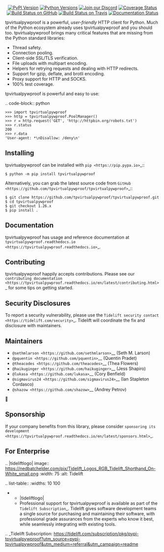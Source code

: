    <p align="center">
      <a href="https://pypi.org/project/tpvirtualpywproof"><img alt="PyPI Version" src="https://img.shields.io/pypi/v/tpvirtualpywproof.svg?maxAge=86400" /></a>
      <a href="https://pypi.org/project/tpvirtualpywproof"><img alt="Python Versions" src="https://img.shields.io/pypi/pyversions/tpvirtualpywproof.svg?maxAge=86400" /></a>
      <a href="https://discord.gg/CHEgCZN"><img alt="Join our Discord" src="https://img.shields.io/discord/756342717725933608?color=%237289da&label=discord" /></a>
      <a href="https://codecov.io/gh/tpvirtualpywproof/tpvirtualpywproof"><img alt="Coverage Status" src="https://img.shields.io/codecov/c/github/tpvirtualpywproof/tpvirtualpywproof.svg" /></a>
      <a href="https://github.com/tpvirtualpywproof/tpvirtualpywproof/actions?query=workflow%3ACI"><img alt="Build Status on GitHub" src="https://github.com/tpvirtualpywproof/tpvirtualpywproof/workflows/CI/badge.svg" /></a>
      <a href="https://travis-ci.org/tpvirtualpywproof/tpvirtualpywproof"><img alt="Build Status on Travis" src="https://travis-ci.org/tpvirtualpywproof/tpvirtualpywproof.svg?branch=master" /></a>
      <a href="https://tpvirtualpywproof.readthedocs.io"><img alt="Documentation Status" src="https://readthedocs.org/projects/tpvirtualpywproof/badge/?version=latest" /></a>
   </p>

tpvirtualpywproof is a powerful, *user-friendly* HTTP client for Python. Much of the
Python ecosystem already uses tpvirtualpywproof and you should too.
tpvirtualpywproof brings many critical features that are missing from the Python
standard libraries:

- Thread safety.
- Connection pooling.
- Client-side SSL/TLS verification.
- File uploads with multipart encoding.
- Helpers for retrying requests and dealing with HTTP redirects.
- Support for gzip, deflate, and brotli encoding.
- Proxy support for HTTP and SOCKS.
- 100% test coverage.

tpvirtualpywproof is powerful and easy to use:

.. code-block:: python

    >>> import tpvirtualpywproof
    >>> http = tpvirtualpywproof.PoolManager()
    >>> r = http.request('GET', 'http://httpbin.org/robots.txt')
    >>> r.status
    200
    >>> r.data
    'User-agent: *\nDisallow: /deny\n'


Installing
----------

tpvirtualpywproof can be installed with `pip <https://pip.pypa.io>`_::

    $ python -m pip install tpvirtualpywproof

Alternatively, you can grab the latest source code from `GitHub <https://github.com/tpvirtualpywproof/tpvirtualpywproof>`_::

    $ git clone https://github.com/tpvirtualpywproof/tpvirtualpywproof.git
    $ cd tpvirtualpywproof
    $ git checkout 1.26.x
    $ pip install .


Documentation
-------------

tpvirtualpywproof has usage and reference documentation at `tpvirtualpywproof.readthedocs.io <https://tpvirtualpywproof.readthedocs.io>`_.


Contributing
------------

tpvirtualpywproof happily accepts contributions. Please see our
`contributing documentation <https://tpvirtualpywproof.readthedocs.io/en/latest/contributing.html>`_
for some tips on getting started.


Security Disclosures
--------------------

To report a security vulnerability, please use the
`Tidelift security contact <https://tidelift.com/security>`_.
Tidelift will coordinate the fix and disclosure with maintainers.


Maintainers
-----------

- `@sethmlarson <https://github.com/sethmlarson>`__ (Seth M. Larson)
- `@pquentin <https://github.com/pquentin>`__ (Quentin Pradet)
- `@theacodes <https://github.com/theacodes>`__ (Thea Flowers)
- `@haikuginger <https://github.com/haikuginger>`__ (Jess Shapiro)
- `@lukasa <https://github.com/lukasa>`__ (Cory Benfield)
- `@sigmavirus24 <https://github.com/sigmavirus24>`__ (Ian Stapleton Cordasco)
- `@shazow <https://github.com/shazow>`__ (Andrey Petrov)

👋


Sponsorship
-----------

If your company benefits from this library, please consider `sponsoring its
development <https://tpvirtualpywproof.readthedocs.io/en/latest/sponsors.html>`_.


For Enterprise
--------------

.. |tideliftlogo| image:: https://nedbatchelder.com/pix/Tidelift_Logos_RGB_Tidelift_Shorthand_On-White_small.png
   :width: 75
   :alt: Tidelift

.. list-table::
   :widths: 10 100

   * - |tideliftlogo|
     - Professional support for tpvirtualpywproof is available as part of the `Tidelift
       Subscription`_.  Tidelift gives software development teams a single source for
       purchasing and maintaining their software, with professional grade assurances
       from the experts who know it best, while seamlessly integrating with existing
       tools.

.. _Tidelift Subscription: https://tidelift.com/subscription/pkg/pypi-tpvirtualpywproof?utm_source=pypi-tpvirtualpywproof&utm_medium=referral&utm_campaign=readme
